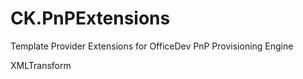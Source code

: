 # CK.PnPExtensions
Template Provider Extensions for OfficeDev PnP Provisioning Engine

XMLTransform
